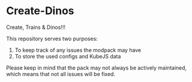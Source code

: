 # Create-Dinos
Create, Trains &amp; Dinos!!!

This repository serves two purposes:
1. To keep track of any issues the modpack may have
2. To store the used configs and KubeJS data

Please keep in mind that the pack may not always be actively maintained,
which means that not all issues will be fixed.
